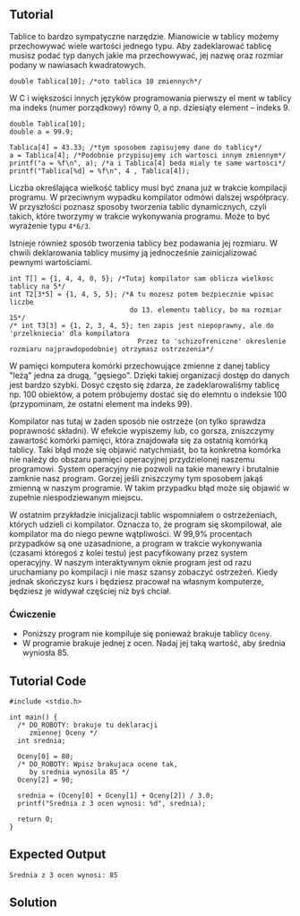 Tutorial
--------

Tablice to bardzo sympatyczne narzędzie. Mianowicie w tablicy możemy przechowywać wiele wartości jednego typu. Aby zadeklarować tablicę musisz podać typ danych jakie ma przechowywać, jej nazwę oraz rozmiar podany w nawiasach kwadratowych.

    double Tablica[10]; /*oto tablica 10 zmiennych*/

W C i większości innych języków programowania pierwszy el ment w tablicy ma indeks (numer porządkowy) równy 0, a np. dziesiąty element – indeks 9.

    double Tablica[10];
    double a = 99.9;

    Tablica[4] = 43.33; /*tym sposobem zapisujemy dane do tablicy*/
    a = Tablica[4]; /*Podobnie przypisujemy ich wartosci innym zmiennym*/
    printf("a = %f\n", a); /*a i Tablica[4] beda mialy te same wartosci*/
    printf("Tablica[%d] = %f\n", 4 , Tablica[4]);

Liczba określająca wielkość tablicy musi być znana już w trakcie kompilacji programu. W przeciwnym wypadku kompilator odmówi dalszej współpracy. W przyszłości poznasz sposoby tworzenia tablic dynamicznych, czyli takich, które tworzymy w trakcie wykonywania programu. Może to być wyrażenie typu `4*6/3`.

Istnieje również sposób tworzenia tablicy bez podawania jej rozmiaru. W chwili deklarowania tablicy musimy ją jednocześnie zainicjalizować pewnymi wartościami.

    int T[] = {1, 4, 4, 0, 5}; /*Tutaj kompilator sam oblicza wielkosc tablicy na 5*/
    int T2[3*5] = {1, 4, 5, 5}; /*A tu mozesz potem bezpiecznie wpisac liczbe
                                  do 13. elementu tablicy, bo ma rozmiar 15*/
    /* int T3[3] = {1, 2, 3, 4, 5}; ten zapis jest niepoprawny, ale do 'przelkniecia' dla kompilatora
                                    Przez to 'schizofreniczne' okreslenie rozmiaru najprawdopodobniej otrzymasz ostrzezenia*/



W pamięci komputera komórki przechowujące zmienne z danej tablicy "leżą" jedna za drugą, "gęsiego". Dzięki takiej organizacji dostęp do danych jest bardzo szybki. Dosyć często się zdarza, że zadeklarowaliśmy tablicę np. 100 obiektów, a potem próbujemy dostać się do elemntu o indeksie 100 (przypominam, że ostatni element ma indeks 99).

Kompilator nas tutaj w żaden sposób nie ostrzeże (on tylko sprawdza poprawność składni). W efekcie wypiszemy lub, co gorsza, zniszczymy zawartość komórki pamięci, która znajdowała się za ostatnią komórką tablicy. Taki błąd może się objawić natychmiaśt, bo ta konkretna komórka nie należy do obszaru pamięci operacyjnej przydzielonej naszemu programowi. System operacyjny nie pozwoli na takie manewry i brutalnie zamknie nasz program. Gorzej jeśli zniszczymy tym sposobem jakąś zmienną w naszym programie. W takim przypadku błąd może się objawić w zupełnie niespodziewanym miejscu.

W ostatnim przykładzie inicjalizacji tablic wspomniałem o ostrzeżeniach, których udzieli ci kompilator. Oznacza to, że program się skompilował, ale kompilator ma do niego pewne wątpliwości. W 99,9% procentach przypadków są one uzasadnione, a program w trakcie wykonywania (czasami któregoś z kolei testu) jest pacyfikowany przez system operacyjny. W naszym interaktywnym oknie program jest od razu uruchamiany po kompilacji i nie masz szansy zobaczyć ostrzeżeń. Kiedy jednak skończysz kurs i będziesz pracował na własnym komputerze, będziesz je widywał częściej niż byś chciał.

### Ćwiczenie

* Poniższy program nie kompiluje się ponieważ brakuje tablicy `Oceny`.
* W programie brakuje jednej z ocen. Nadaj jej taką wartość, aby średnia wyniosła 85.

Tutorial Code
-------------

    #include <stdio.h>
    
    int main() {
      /* DO_ROBOTY: brakuje tu deklaracji
         zmiennej Oceny */
      int srednia;

      Oceny[0] = 80;
      /* DO_ROBOTY: Wpisz brakujaca ocene tak,
         by srednia wynosila 85 */
      Oceny[2] = 90;

      srednia = (Oceny[0] + Oceny[1] + Oceny[2]) / 3.0;
      printf("Srednia z 3 ocen wynosi: %d", srednia);

      return 0;
    }

Expected Output
---------------
    Srednia z 3 ocen wynosi: 85

Solution
--------
